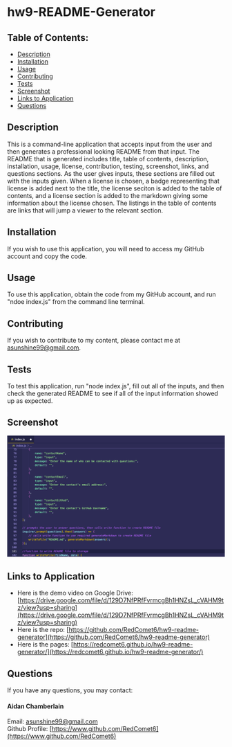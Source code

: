 # hw9-README-Generator

## Table of Contents:

-   [Description](./README-hw9.md#description)
-   [Installation](./README-hw9.md#installation)
-   [Usage](./README-hw9.md#usage)
-   [Contributing](./README-hw9.md#contributing)
-   [Tests](./README-hw9.md#tests)
-   [Screenshot](./README-hw9.md#screenshot)
-   [Links to Application](./README-hw9.md#links-to-application)
-   [Questions](./README-hw9.md#questions)

## Description

This is a command-line application that accepts input from the user and then generates a professional looking README from that input. The README that is generated includes title, table of contents, description, installation, usage, license, contribution, testing, screenshot, links, and questions sections. As the user gives inputs, these sections are filled out with the inputs given. When a license is chosen, a badge representing that license is added next to the title, the license seciton is added to the table of contents, and a license section is added to the markdown giving some information about the license chosen. The listings in the table of contents are links that will jump a viewer to the relevant section.

## Installation

If you wish to use this application, you will need to access my GitHub account and copy the code.

## Usage

To use this application, obtain the code from my GitHub account, and run "ndoe index.js" from the command line terminal.

## Contributing

If you wish to contribute to my content, please contact me at asunshine99@gmail.com.

## Tests

To test this application, run "node index.js", fill out all of the inputs, and then check the generated README to see if all of the input information showed up as expected.

## Screenshot

![](./img/aidan-chamberlain-hw9-screenshot.png)

## Links to Application

-   Here is the demo video on Google Drive: [https://drive.google.com/file/d/129D7NfPRfFvrmcgBh1HNZsL_cVAHM9tz/view?usp=sharing](https://drive.google.com/file/d/129D7NfPRfFvrmcgBh1HNZsL_cVAHM9tz/view?usp=sharing)
-   Here is the repo: [https://github.com/RedComet6/hw9-readme-generator](https://github.com/RedComet6/hw9-readme-generator)
-   Here is the pages: [https://redcomet6.github.io/hw9-readme-generator/](https://redcomet6.github.io/hw9-readme-generator/)

## Questions

If you have any questions, you may contact:

#### Aidan Chamberlain

Email: asunshine99@gmail.com  
Github Profile: [https://www.github.com/RedComet6](https://www.github.com/RedComet6)
